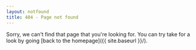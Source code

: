 ```yaml
---
layout: notfound
title: 404 - Page not found
---
```


Sorry, we can't find that page that you're looking for. You can try take for a look by going [back to the homepage]({{ site.baseurl }}/).